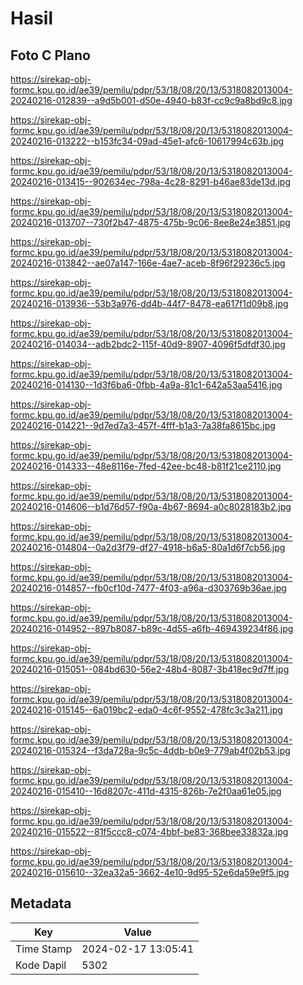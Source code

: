 # Hasil

## Foto C Plano

https://sirekap-obj-formc.kpu.go.id/ae39/pemilu/pdpr/53/18/08/20/13/5318082013004-20240216-012839--a9d5b001-d50e-4940-b83f-cc9c9a8bd9c8.jpg

https://sirekap-obj-formc.kpu.go.id/ae39/pemilu/pdpr/53/18/08/20/13/5318082013004-20240216-013222--b153fc34-09ad-45e1-afc6-10617994c63b.jpg

https://sirekap-obj-formc.kpu.go.id/ae39/pemilu/pdpr/53/18/08/20/13/5318082013004-20240216-013415--902634ec-798a-4c28-8291-b46ae83de13d.jpg

https://sirekap-obj-formc.kpu.go.id/ae39/pemilu/pdpr/53/18/08/20/13/5318082013004-20240216-013707--730f2b47-4875-475b-9c06-8ee8e24e3851.jpg

https://sirekap-obj-formc.kpu.go.id/ae39/pemilu/pdpr/53/18/08/20/13/5318082013004-20240216-013842--ae07a147-166e-4ae7-aceb-8f96f29236c5.jpg

https://sirekap-obj-formc.kpu.go.id/ae39/pemilu/pdpr/53/18/08/20/13/5318082013004-20240216-013936--53b3a976-dd4b-44f7-8478-ea617f1d09b8.jpg

https://sirekap-obj-formc.kpu.go.id/ae39/pemilu/pdpr/53/18/08/20/13/5318082013004-20240216-014034--adb2bdc2-115f-40d9-8907-4096f5dfdf30.jpg

https://sirekap-obj-formc.kpu.go.id/ae39/pemilu/pdpr/53/18/08/20/13/5318082013004-20240216-014130--1d3f6ba6-0fbb-4a9a-81c1-642a53aa5416.jpg

https://sirekap-obj-formc.kpu.go.id/ae39/pemilu/pdpr/53/18/08/20/13/5318082013004-20240216-014221--9d7ed7a3-457f-4fff-b1a3-7a38fa8615bc.jpg

https://sirekap-obj-formc.kpu.go.id/ae39/pemilu/pdpr/53/18/08/20/13/5318082013004-20240216-014333--48e8116e-7fed-42ee-bc48-b81f21ce2110.jpg

https://sirekap-obj-formc.kpu.go.id/ae39/pemilu/pdpr/53/18/08/20/13/5318082013004-20240216-014606--b1d76d57-f90a-4b67-8694-a0c8028183b2.jpg

https://sirekap-obj-formc.kpu.go.id/ae39/pemilu/pdpr/53/18/08/20/13/5318082013004-20240216-014804--0a2d3f79-df27-4918-b6a5-80a1d6f7cb56.jpg

https://sirekap-obj-formc.kpu.go.id/ae39/pemilu/pdpr/53/18/08/20/13/5318082013004-20240216-014857--fb0cf10d-7477-4f03-a96a-d303769b36ae.jpg

https://sirekap-obj-formc.kpu.go.id/ae39/pemilu/pdpr/53/18/08/20/13/5318082013004-20240216-014952--897b8087-b89c-4d55-a6fb-469439234f86.jpg

https://sirekap-obj-formc.kpu.go.id/ae39/pemilu/pdpr/53/18/08/20/13/5318082013004-20240216-015051--084bd630-56e2-48b4-8087-3b418ec9d7ff.jpg

https://sirekap-obj-formc.kpu.go.id/ae39/pemilu/pdpr/53/18/08/20/13/5318082013004-20240216-015145--6a019bc2-eda0-4c6f-9552-478fc3c3a211.jpg

https://sirekap-obj-formc.kpu.go.id/ae39/pemilu/pdpr/53/18/08/20/13/5318082013004-20240216-015324--f3da728a-9c5c-4ddb-b0e9-779ab4f02b53.jpg

https://sirekap-obj-formc.kpu.go.id/ae39/pemilu/pdpr/53/18/08/20/13/5318082013004-20240216-015410--16d8207c-411d-4315-826b-7e2f0aa61e05.jpg

https://sirekap-obj-formc.kpu.go.id/ae39/pemilu/pdpr/53/18/08/20/13/5318082013004-20240216-015522--81f5ccc8-c074-4bbf-be83-368bee33832a.jpg

https://sirekap-obj-formc.kpu.go.id/ae39/pemilu/pdpr/53/18/08/20/13/5318082013004-20240216-015610--32ea32a5-3662-4e10-9d95-52e6da59e9f5.jpg


## Metadata

| Key        | Value               |
| ---------- | ------------------- |
| Time Stamp | 2024-02-17 13:05:41 |
| Kode Dapil | 5302                |



